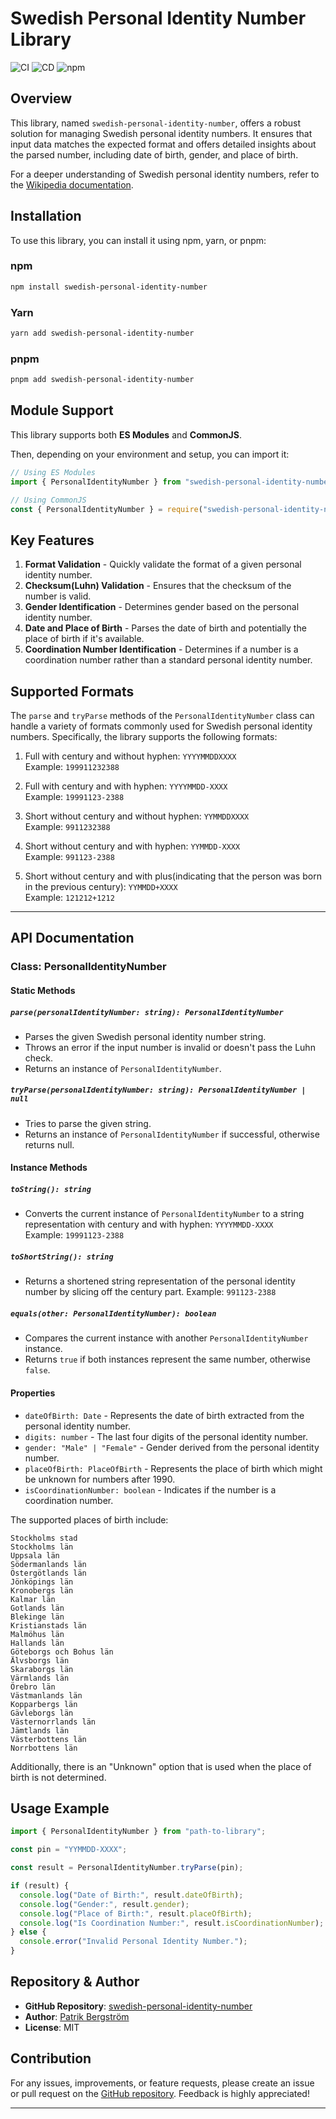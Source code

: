 # Swedish Personal Identity Number Library

![CI](https://github.com/Patberg/swedish-personal-identity-number/actions/workflows/main.yml/badge.svg) ![CD](https://github.com/Patberg/swedish-personal-identity-number/actions/workflows/publish.yml/badge.svg) ![npm](https://img.shields.io/npm/v/swedish-personal-identity-number?logo=npm)

## Overview

This library, named `swedish-personal-identity-number`, offers a robust solution for managing Swedish personal identity numbers. It ensures that input data matches the expected format and offers detailed insights about the parsed number, including date of birth, gender, and place of birth.

For a deeper understanding of Swedish personal identity numbers, refer to the [Wikipedia documentation](<https://en.wikipedia.org/wiki/Personal_identity_number_(Sweden)>).

## Installation

To use this library, you can install it using npm, yarn, or pnpm:

### npm

```bash
npm install swedish-personal-identity-number
```

### Yarn

```bash
yarn add swedish-personal-identity-number
```

### pnpm

```bash
pnpm add swedish-personal-identity-number
```

## Module Support

This library supports both **ES Modules** and **CommonJS**.

Then, depending on your environment and setup, you can import it:

```javascript
// Using ES Modules
import { PersonalIdentityNumber } from "swedish-personal-identity-number";

// Using CommonJS
const { PersonalIdentityNumber } = require("swedish-personal-identity-number");
```

## Key Features

1. **Format Validation** - Quickly validate the format of a given personal identity number.
2. **Checksum(Luhn) Validation** - Ensures that the checksum of the number is valid.
3. **Gender Identification** - Determines gender based on the personal identity number.
4. **Date and Place of Birth** - Parses the date of birth and potentially the place of birth if it's available.
5. **Coordination Number Identification** - Determines if a number is a coordination number rather than a standard personal identity number.

## Supported Formats

The `parse` and `tryParse` methods of the `PersonalIdentityNumber` class can handle a variety of formats commonly used for Swedish personal identity numbers. Specifically, the library supports the following formats:

1. Full with century and without hyphen: `YYYYMMDDXXXX`  
   Example: `199911232388`

2. Full with century and with hyphen: `YYYYMMDD-XXXX`  
   Example: `19991123-2388`

3. Short without century and without hyphen: `YYMMDDXXXX`  
   Example: `9911232388`

4. Short without century and with hyphen: `YYMMDD-XXXX`  
   Example: `991123-2388`

5. Short without century and with plus(indicating that the person was born in the previous century): `YYMMDD+XXXX`  
   Example: `121212+1212`

---

## API Documentation

### Class: PersonalIdentityNumber

#### Static Methods

##### `parse(personalIdentityNumber: string): PersonalIdentityNumber`

- Parses the given Swedish personal identity number string.
- Throws an error if the input number is invalid or doesn't pass the Luhn check.
- Returns an instance of `PersonalIdentityNumber`.

##### `tryParse(personalIdentityNumber: string): PersonalIdentityNumber | null`

- Tries to parse the given string.
- Returns an instance of `PersonalIdentityNumber` if successful, otherwise returns null.

#### Instance Methods

##### `toString(): string`

- Converts the current instance of `PersonalIdentityNumber` to a string representation with century and with hyphen: `YYYYMMDD-XXXX`  
  Example: `19991123-2388`

##### `toShortString(): string`

- Returns a shortened string representation of the personal identity number by slicing off the century part.
  Example: `991123-2388`

##### `equals(other: PersonalIdentityNumber): boolean`

- Compares the current instance with another `PersonalIdentityNumber` instance.
- Returns `true` if both instances represent the same number, otherwise `false`.

#### Properties

- `dateOfBirth: Date` - Represents the date of birth extracted from the personal identity number.
- `digits: number` - The last four digits of the personal identity number.
- `gender: "Male" | "Female"` - Gender derived from the personal identity number.
- `placeOfBirth: PlaceOfBirth` - Represents the place of birth which might be unknown for numbers after 1990.
- `isCoordinationNumber: boolean` - Indicates if the number is a coordination number.

The supported places of birth include:

    Stockholms stad
    Stockholms län
    Uppsala län
    Södermanlands län
    Östergötlands län
    Jönköpings län
    Kronobergs län
    Kalmar län
    Gotlands län
    Blekinge län
    Kristianstads län
    Malmöhus län
    Hallands län
    Göteborgs och Bohus län
    Älvsborgs län
    Skaraborgs län
    Värmlands län
    Örebro län
    Västmanlands län
    Kopparbergs län
    Gävleborgs län
    Västernorrlands län
    Jämtlands län
    Västerbottens län
    Norrbottens län

Additionally, there is an "Unknown" option that is used when the place of birth is not determined.

## Usage Example

```javascript
import { PersonalIdentityNumber } from "path-to-library";

const pin = "YYMMDD-XXXX";

const result = PersonalIdentityNumber.tryParse(pin);

if (result) {
  console.log("Date of Birth:", result.dateOfBirth);
  console.log("Gender:", result.gender);
  console.log("Place of Birth:", result.placeOfBirth);
  console.log("Is Coordination Number:", result.isCoordinationNumber);
} else {
  console.error("Invalid Personal Identity Number.");
}
```

## Repository & Author

- **GitHub Repository**: [swedish-personal-identity-number](https://github.com/Patberg/swedish-personal-identity-number.git)
- **Author**: [Patrik Bergström](https://github.com/Patberg)
- **License**: MIT

## Contribution

For any issues, improvements, or feature requests, please create an issue or pull request on the [GitHub repository](https://github.com/Patberg/swedish-personal-identity-number.git). Feedback is highly appreciated!

---
